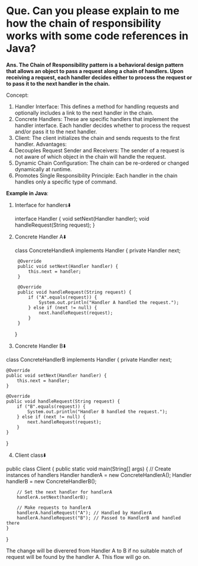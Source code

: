 # Que. Can you please explain to me how the chain of responsibility works with some code references in Java?

**Ans. The Chain of Responsibility pattern is a behavioral design pattern that allows an object to pass a request along a chain of handlers. Upon receiving a request, each handler decides either to process the request or to pass it to the next handler in the chain.**

Concept:
1. Handler Interface: This defines a method for handling requests and optionally includes a link to the next handler in the chain.
2. Concrete Handlers: These are specific handlers that implement the handler interface. Each handler decides whether to process the request and/or pass it to the next handler.
3. Client: The client initializes the chain and sends requests to the first handler.
Advantages:
1. Decouples Request Sender and Receivers: The sender of a request is not aware of which object in the chain will handle the request.
2. Dynamic Chain Configuration: The chain can be re-ordered or changed dynamically at runtime.
3. Promotes Single Responsibility Principle: Each handler in the chain handles only a specific type of command.

**Example in Java**:

1. Interface for handlers⬇️

    interface Handler {
        void setNext(Handler handler);
        void handleRequest(String request);
    }

2. Concrete Handler A⬇️

    class ConcreteHandlerA implements Handler {
        private Handler next;

        @Override
        public void setNext(Handler handler) {
            this.next = handler;
        }
    
        @Override
        public void handleRequest(String request) {
            if ("A".equals(request)) {
                System.out.println("Handler A handled the request.");
            } else if (next != null) {
                next.handleRequest(request);
            }
        }
    }

3. Concrete Handler B⬇️

class ConcreteHandlerB implements Handler {
    private Handler next;

    @Override
    public void setNext(Handler handler) {
        this.next = handler;
    }

    @Override
    public void handleRequest(String request) {
        if ("B".equals(request)) {
            System.out.println("Handler B handled the request.");
        } else if (next != null) {
            next.handleRequest(request);
        }
    }
}

4. Client class⬇️


public class Client {
    public static void main(String[] args) {
        // Create instances of handlers
        Handler handlerA = new ConcreteHandlerA();
        Handler handlerB = new ConcreteHandlerB();

        // Set the next handler for handlerA
        handlerA.setNext(handlerB);

        // Make requests to handlerA
        handlerA.handleRequest("A"); // Handled by HandlerA
        handlerA.handleRequest("B"); // Passed to HandlerB and handled there
    }
}

The change will be diverered from Handler A to B if no suitable match of request will be found by the handler A. This flow will go on.


